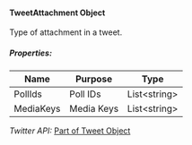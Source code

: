 #### TweetAttachment Object

Type of attachment in a tweet.

##### Properties:

| Name | Purpose | Type |
|------|---------|------|
| PollIds | Poll IDs | List&lt;string&gt; |
| MediaKeys | Media Keys | List&lt;string&gt; |

*Twitter API:* [Part of Tweet Object](https://developer.twitter.com/en/docs/twitter-api/data-dictionary/object-model/tweet)